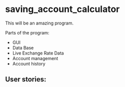 # saving_account_calculator

This will be an amazing program.

Parts of the program:
 - GUI
 - Data Base
 - Live Exchange Rate Data
 - Account management
 - Account history

User stories:
 - 
